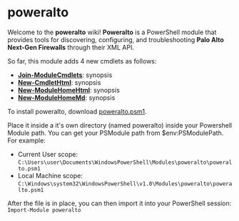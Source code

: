 poweralto
====

Welcome to the **poweralto** wiki!  **Poweralto** is a PowerShell module that provides tools for discovering, configuring, and troubleshooting **Palo Alto Next-Gen Firewalls** through their XML API.
So far, this module adds 4 new cmdlets as follows:
* **[Join-ModuleCmdlets](http://brianaddicks.github.com/poweralto/Join-ModuleCmdlets.html)**: synopsis* **[New-CmdletHtml](http://brianaddicks.github.com/poweralto/New-CmdletHtml.html)**: synopsis* **[New-ModuleHomeHtml](http://brianaddicks.github.com/poweralto/New-ModuleHomeHtml.html)**: synopsis* **[New-ModuleHomeMd](http://brianaddicks.github.com/poweralto/New-ModuleHomeMd.html)**: synopsisTo install poweralto, download [poweralto.psm1](https://github.com/brianaddicks/poweralto/blob/master/poweralto.psm1).

Place it inside a it's own directory (named poweralto) inside your Powershell Module path.  You can get your PSModule path from $env:PSModulePath. For example:
* Current User scope: `C:\Users\user\Documents\WindowsPowerShell\Modules\poweralto\poweralto.psm1`
* Local Machine scope: `C:\Windows\system32\WindowsPowerShell\v1.0\Modules\poweralto\poweralto.psm1`

After the file is in place, you can then import it into your PowerShell session:
`Import-Module poweralto`

